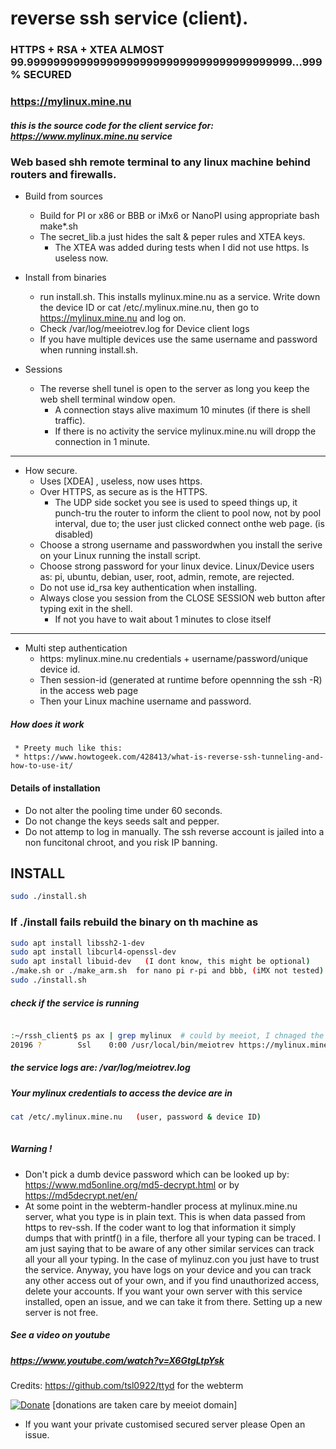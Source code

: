 # reverse ssh service (client).

### HTTPS + RSA + XTEA ALMOST 99.9999999999999999999999999999999999999999...999% SECURED

### https://mylinux.mine.nu

##### this is the source code for the client service for: https://www.mylinux.mine.nu service


### Web based shh remote terminal to any linux machine behind routers and firewalls.

  * Build from sources 
      * Build for PI or x86 or BBB or iMx6 or NanoPI using appropriate bash make*.sh
      * The secret_lib.a just hides the salt & peper rules and XTEA keys.  
          * The XTEA was added during tests when I did not use https. Is useless now.

   * Install from binaries      
      * run install.sh. This installs mylinux.mine.nu as a service. Write down the device ID or cat /etc/.mylinux.mine.nu, 
        then go to  https://mylinux.mine.nu and log on.
      * Check /var/log/meeiotrev.log for Device client logs
      * If you have multiple devices use the same username and password when running install.sh.  
  
  * Sessions
     * The reverse shell tunel is open to the server as long you keep the web shell terminal window open.
         *  A connection stays alive maximum 10 minutes (if there is shell traffic).  
         *  If there is no activity the service mylinux.mine.nu will dropp  the connection in 1 minute.
---

  * How secure.
     * Uses [XDEA] , useless, now uses https.
     * Over HTTPS, as secure as is the HTTPS.
          *  The UDP side socket you see is used to speed things up, it punch-tru the router to inform the 
             client to pool now, not by pool interval, due to; the user just clicked connect onthe web page.  (is disabled)
     * Choose a strong username and passwordwhen you install the serive on your Linux running the install script.
     * Choose strong password for your linux device. Linux/Device users as: pi, ubuntu, debian, user, root, admin, remote, are rejected.
     * Do not use id_rsa key authentication when installing.
     * Always close you session from the CLOSE SESSION web button after typing exit in the shell. 
          * If not you have to wait about 1 minutes to close itself
---

  * Multi step authentication
     * https: mylinux.mine.nu credentials + username/password/unique device id.
     * Then session-id (generated at runtime before opennning the ssh -R) in the access web page
     * Then your Linux machine username and password.

##### How does it work
     * Preety much like this:
     * https://www.howtogeek.com/428413/what-is-reverse-ssh-tunneling-and-how-to-use-it/
           
#### Details of installation
   *  Do not alter the pooling time under 60 seconds.
   *  Do not change the keys seeds salt and pepper.
   *  Do not attemp to log in manually. The ssh reverse account is jailed into a non funcitonal chroot, and you risk IP banning.

## INSTALL 

```bash
sudo ./install.sh

```

### If ./install fails rebuild the binary on th machine as

```bash
sudo apt install libssh2-1-dev
sudo apt install libcurl4-openssl-dev
sudo apt install libuid-dev   (I dont know, this might be optional)
./make.sh or ./make_arm.sh  for nano pi r-pi and bbb, (iMX not tested)
sudo ./install.sh
```

##### check if the service is running
```bash

:~/rssh_client$ ps ax | grep mylinux  # could by meeiot, I chnaged the names back and forward coule of times !!! 
20196 ?        Ssl    0:00 /usr/local/bin/meiotrev https://mylinux.mine.nu ** **
```

##### the service logs are: /var/log/meiotrev.log
##### Your mylinux credentials to access the device are in 

```bash
cat /etc/.mylinux.mine.nu   (user, password & device ID)
 
```

##### Warning !
   * Don't pick a dumb device password which can be looked up by: https://www.md5online.org/md5-decrypt.html  or by https://md5decrypt.net/en/
   * At some point in the webterm-handler process at mylinux.mine.nu server, what you type is in plain text. This is when data passed from https to rev-ssh. 
If the coder want to log that information it simply  dumps that with printf() in a file, therfore all your typing can be traced. I am just
saying that to be aware of any other similar services can track all your all your typing. In the case of mylinuz.con you just have to trust the
service. Anyway, you have logs on your device and you can track any other access out of your own, and if you find unauthorized access, delete your accounts. If you want your own server with this service installed, open an issue, and we can take it from there. Setting up a new server is not free.


##### See a video on youtube
##### https://www.youtube.com/watch?v=X6GtgLtpYsk


Credits: https://github.com/tsl0922/ttyd  for the webterm



[![Donate](https://img.shields.io/badge/Donate-PayPal-green.svg)](https://www.paypal.com/cgi-bin/webscr?cmd=_s-xclick&hosted_button_id=L9RVWU5NUZ4YG)   [donations are taken care by meeiot domain]


    
*  If you want your private customised secured  server please Open an issue. 

